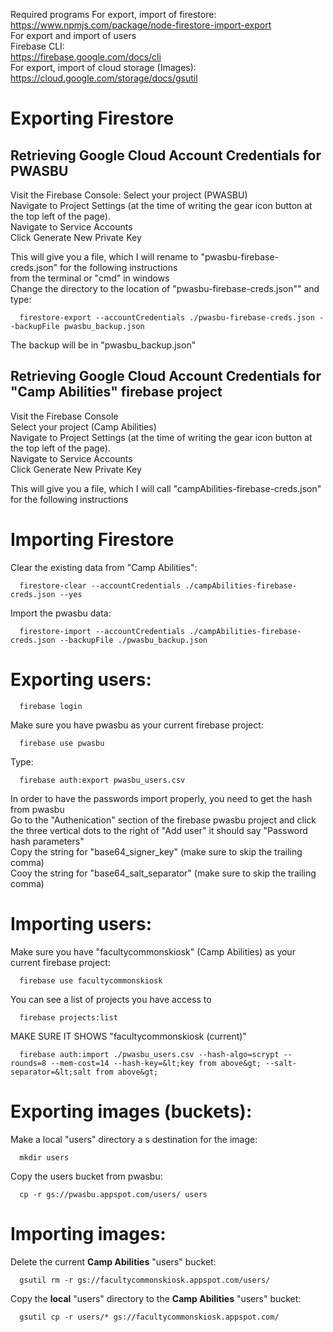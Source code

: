 Required programs
For export, import of firestore:  
https://www.npmjs.com/package/node-firestore-import-export  
For export and import of users  
Firebase CLI:  
https://firebase.google.com/docs/cli  
For export, import of cloud storage (Images):  
https://cloud.google.com/storage/docs/gsutil  

# Exporting Firestore

## Retrieving Google Cloud Account Credentials for PWASBU   

Visit the Firebase Console: 
Select your project (PWASBU)  
Navigate to Project Settings (at the time of writing the gear icon button at the top left of the page).  
Navigate to Service Accounts  
Click Generate New Private Key  

This will give you a file, which I will rename to "pwasbu-firebase-creds.json" for the following instructions  
from the terminal or "cmd" in windows  
Change the directory to the location of "pwasbu-firebase-creds.json"" and type:
```
  firestore-export --accountCredentials ./pwasbu-firebase-creds.json --backupFile pwasbu_backup.json
 ```
The backup will be in "pwasbu_backup.json"  

## Retrieving Google Cloud Account Credentials for "Camp Abilities" firebase project  

Visit the Firebase Console  
Select your project (Camp Abilities)  
Navigate to Project Settings (at the time of writing the gear icon button at the top left of the page).  
Navigate to Service Accounts  
Click Generate New Private Key  

This will give you a file, which I will call "campAbilities-firebase-creds.json" for the following instructions

# Importing Firestore

Clear the existing data from "Camp Abilities":
```
  firestore-clear --accountCredentials ./campAbilities-firebase-creds.json --yes
```
Import the pwasbu data:
```
  firestore-import --accountCredentials ./campAbilities-firebase-creds.json --backupFile ./pwasbu_backup.json
```

# Exporting users:
```
  firebase login
```
Make sure you have pwasbu as your current firebase project:
```
  firebase use pwasbu
```

Type:
```
  firebase auth:export pwasbu_users.csv
```

In order to have the passwords import properly, you need to get the hash from pwasbu   
Go to the "Authenication" section of the firebase pwasbu project and click the three vertical dots to the right of
"Add user" it should say "Password hash parameters"  
Copy the string for "base64_signer_key" (make sure to skip the trailing comma)  
Cooy the string for "base64_salt_separator" (make sure to skip the trailing comma)  

# Importing users:

Make sure you have "facultycommonskiosk" (Camp Abilities) as your current firebase project:
```
  firebase use facultycommonskiosk
```
You can see a list of projects you have access to
```
  firebase projects:list
```
MAKE SURE IT SHOWS "facultycommonskiosk (current)"
```
  firebase auth:import ./pwasbu_users.csv --hash-algo=scrypt --rounds=8 --mem-cost=14 --hash-key=&lt;key from above&gt; --salt-separator=&lt;salt from above&gt; 
```

# Exporting images (buckets):
Make a local "users" directory a s destination for the image:
```
  mkdir users
```
Copy the users bucket from pwasbu:
```
  cp -r gs://pwasbu.appspot.com/users/ users
```

# Importing images:
Delete the current **Camp Abilities** "users" bucket:
```
  gsutil rm -r gs://facultycommonskiosk.appspot.com/users/
```
Copy the **local** "users" directory to the **Camp Abilities** "users" bucket:
```
  gsutil cp -r users/* gs://facultycommonskiosk.appspot.com/
```






